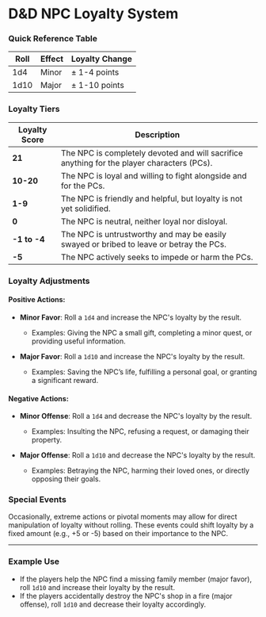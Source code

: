 # D&D NPC Loyalty System
### **Quick Reference Table**

| Roll | Effect   | Loyalty Change |
|------|----------|----------------|
| 1d4  | Minor    | ± 1-4 points   |
| 1d10 | Major    | ± 1-10 points  |

### **Loyalty Tiers**

| Loyalty Score | Description |
|---------------|-------------|
| **21**        | The NPC is completely devoted and will sacrifice anything for the player characters (PCs). |
| **10-20**     | The NPC is loyal and willing to fight alongside and for the PCs. |
| **1-9**       | The NPC is friendly and helpful, but loyalty is not yet solidified. |
| **0**         | The NPC is neutral, neither loyal nor disloyal. |
| **-1 to -4**  | The NPC is untrustworthy and may be easily swayed or bribed to leave or betray the PCs. |
| **-5**        | The NPC actively seeks to impede or harm the PCs. |

### **Loyalty Adjustments**

#### Positive Actions:
- **Minor Favor**: Roll a `1d4` and increase the NPC's loyalty by the result.
  - Examples: Giving the NPC a small gift, completing a minor quest, or providing useful information.
  
- **Major Favor**: Roll a `1d10` and increase the NPC's loyalty by the result.
  - Examples: Saving the NPC’s life, fulfilling a personal goal, or granting a significant reward.

#### Negative Actions:
- **Minor Offense**: Roll a `1d4` and decrease the NPC's loyalty by the result.
  - Examples: Insulting the NPC, refusing a request, or damaging their property.
  
- **Major Offense**: Roll a `1d10` and decrease the NPC's loyalty by the result.
  - Examples: Betraying the NPC, harming their loved ones, or directly opposing their goals.

### **Special Events**

Occasionally, extreme actions or pivotal moments may allow for direct manipulation of loyalty without rolling. These events could shift loyalty by a fixed amount (e.g., +5 or -5) based on their importance to the NPC.

---

### **Example Use**

- If the players help the NPC find a missing family member (major favor), roll `1d10` and increase their loyalty by the result.
- If the players accidentally destroy the NPC's shop in a fire (major offense), roll `1d10` and decrease their loyalty accordingly.
